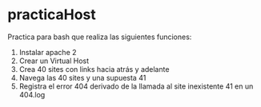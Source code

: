 # practicaHost
Practica para bash que realiza las siguientes funciones:

1. Instalar apache 2
2. Crear un Virtual Host
3. Crea 40 sites con links hacia atrás y adelante
4. Navega las 40 sites y una supuesta 41
5. Registra el error 404 derivado de la llamada al site inexistente 41 en un 404.log
